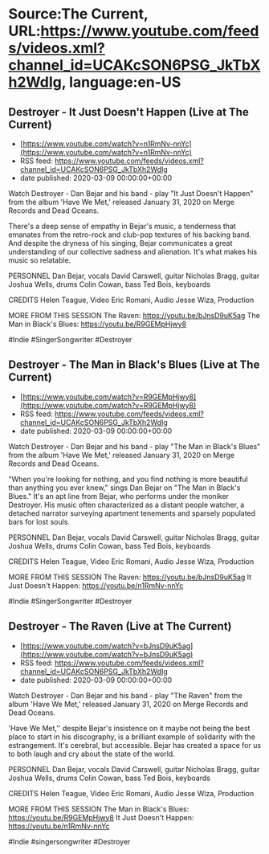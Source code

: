 # Source:The Current, URL:https://www.youtube.com/feeds/videos.xml?channel_id=UCAKcSON6PSG_JkTbXh2WdIg, language:en-US

## Destroyer - It Just Doesn't Happen (Live at The Current)
 - [https://www.youtube.com/watch?v=n1RmNv-nnYc](https://www.youtube.com/watch?v=n1RmNv-nnYc)
 - RSS feed: https://www.youtube.com/feeds/videos.xml?channel_id=UCAKcSON6PSG_JkTbXh2WdIg
 - date published: 2020-03-09 00:00:00+00:00

Watch Destroyer - Dan Bejar and his band - play "It Just Doesn't Happen" from the album 'Have We Met,' released January 31, 2020 on Merge Records and Dead Oceans.

There's a deep sense of empathy in Bejar's music, a tenderness that emanates from the retro-rock and club-pop textures of his backing band. And despite the dryness of his singing, Bejar communicates a great understanding of our collective sadness and alienation. It's what makes his music so relatable.

PERSONNEL
Dan Bejar, vocals
David Carswell, guitar
Nicholas Bragg, guitar
Joshua Wells, drums
Colin Cowan, bass
Ted Bois, keyboards

CREDITS
Helen Teague, Video
Eric Romani, Audio
Jesse Wiza, Production

MORE FROM THIS SESSION
The Raven: https://youtu.be/bJnsD9uK5ag
The Man in Black's Blues: https://youtu.be/R9GEMpHjwy8

#Indie #SingerSongwriter #Destroyer

## Destroyer - The Man in Black's Blues (Live at The Current)
 - [https://www.youtube.com/watch?v=R9GEMpHjwy8](https://www.youtube.com/watch?v=R9GEMpHjwy8)
 - RSS feed: https://www.youtube.com/feeds/videos.xml?channel_id=UCAKcSON6PSG_JkTbXh2WdIg
 - date published: 2020-03-09 00:00:00+00:00

Watch Destroyer - Dan Bejar and his band - play "The Man in Black's Blues" from the album 'Have We Met,' released January 31, 2020 on Merge Records and Dead Oceans.

"When you're looking for nothing, and you find nothing is more beautiful than anything you ever knew," sings Dan Bejar on "The Man in Black's Blues." It's an apt line from Bejar, who performs under the moniker Destroyer. His music often characterized as a distant people watcher, a detached narrator surveying apartment tenements and sparsely populated bars for lost souls.

PERSONNEL
Dan Bejar, vocals
David Carswell, guitar
Nicholas Bragg, guitar
Joshua Wells, drums
Colin Cowan, bass
Ted Bois, keyboards

CREDITS
Helen Teague, Video
Eric Romani, Audio
Jesse Wiza, Production

MORE FROM THIS SESSION
The Raven: https://youtu.be/bJnsD9uK5ag
It Just Doesn't Happen: https://youtu.be/n1RmNv-nnYc

#Indie #SingerSongwriter #Destroyer

## Destroyer - The Raven (Live at The Current)
 - [https://www.youtube.com/watch?v=bJnsD9uK5ag](https://www.youtube.com/watch?v=bJnsD9uK5ag)
 - RSS feed: https://www.youtube.com/feeds/videos.xml?channel_id=UCAKcSON6PSG_JkTbXh2WdIg
 - date published: 2020-03-09 00:00:00+00:00

Watch Destroyer - Dan Bejar and his band - play "The Raven" from the album 'Have We Met,' released January 31, 2020 on Merge Records and Dead Oceans.

'Have We Met,'' despite Bejar's insistence on it maybe not being the best place to start in his discography, is a brilliant example of solidarity with the estrangement. It's cerebral, but accessible. Bejar has created a space for us to both laugh and cry about the state of the world.

PERSONNEL
Dan Bejar, vocals
David Carswell, guitar
Nicholas Bragg, guitar
Joshua Wells, drums
Colin Cowan, bass
Ted Bois, keyboards

CREDITS
Helen Teague, Video
Eric Romani, Audio
Jesse Wiza, Production

MORE FROM THIS SESSION
The Man in Black's Blues: https://youtu.be/R9GEMpHjwy8
It Just Doesn't Happen: https://youtu.be/n1RmNv-nnYc


#Indie #singersongwriter #Destroyer

